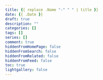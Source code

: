 ```yaml
---
title: {{ replace .Name "-" " " | title }}
date: {{ .Date }}
draft: true
description: ""
categories: []
tags: []
series: []
comment: true
hiddenFromHomePage: false
hiddenFromSearch: false
hiddenFromRelated: false
hiddenFromFeed: false
toc: true
lightgallery: false
---
```


<!--more-->
